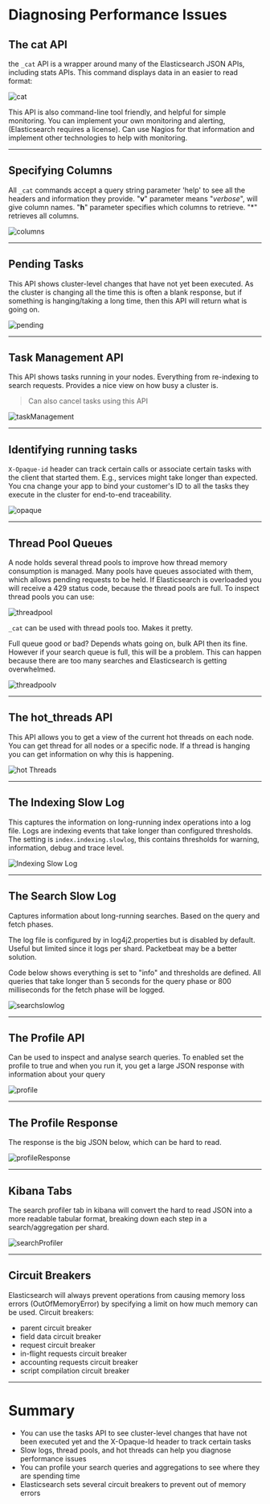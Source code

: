 # Diagnosing Performance Issues

## The cat API

the `_cat` API is a wrapper around many of the Elasticsearch JSON APIs, including stats APIs. This command displays data in an easier to read format:

![cat](./assets/cat.png)

This API is also command-line tool friendly, and helpful for simple monitoring. You can implement your own monitoring and alerting, (Elasticsearch requires a license). Can use Nagios for that information and implement other technologies to help with monitoring.
***

## Specifying Columns

All `_cat` commands accept a query string parameter 'help' to see all the headers and information they provide. "**v**" parameter means "*verbose*", will give column names. "**h**" parameter specifies which columns to retrieve. "*" retrieves all columns.

![columns](./assets/columns.png)
***

## Pending Tasks

This API shows cluster-level changes that have not yet been executed. As the cluster is changing all the time this is often a blank response, but if something is hanging/taking a long time, then this API will return what is going on.

![pending](./assets/pending.png)
***

## Task Management API

This API shows tasks running in your nodes. Everything from re-indexing to search requests. Provides a nice view on how busy a cluster is.

> Can also cancel tasks using this API

![taskManagement](./assets/taskManagement.png)
***

## Identifying running tasks

`X-Opaque-id` header can track certain calls or associate certain tasks with the client that started them. E.g., services might take longer than expected. You cna change your app to bind your customer's ID to all the tasks they execute in the cluster for end-to-end traceability.

![opaque](./assets/opaque.png)
***

## Thread Pool Queues

A node holds several thread pools to improve how thread memory consumption is managed. Many pools have queues associated with them, which allows pending requests to be held. If Elasticsearch is overloaded you will receive a 429 status code, because the thread pools are full. To inspect thread pools you can use: 

![threadpool](./assets/threadpool.png)

`_cat` can be used with thread pools too. Makes it pretty.

Full queue good or bad? Depends whats going on, bulk API then its fine.
However if your search queue is full, this will be a problem. This can happen because there are too many searches and Elasticsearch is getting overwhelmed.

![threadpoolv](./assets/threadpoolv.png)
***

## The hot_threads API

This API allows you to get a view of the current hot threads on each node. You can get thread for all nodes or a specific node. If a thread is hanging you can get information on why this is happening.

![hot Threads](./assets/hotthreads.png)
***

## The Indexing Slow Log

This captures the information on long-running index operations into a log file. Logs are indexing events that take longer than configured thresholds. The setting is `index.indexing.slowlog`, this contains thresholds for warning, information, debug and trace level.

![Indexing Slow Log](./assets/indexingslowlog.png)
***

## The Search Slow Log

Captures information about long-running searches. Based on the query and fetch phases.

The log file is configured by in log4j2.properties but is disabled by default. Useful but limited since it logs per shard. Packetbeat may be a better solution.

Code below shows everything is set to "info" and thresholds are defined. All queries that take longer than 5 seconds for the query phase or 800 milliseconds for the fetch phase will be logged.

![searchslowlog](./assets/searchslowlog.png)
***

## The Profile API

Can be used to inspect and analyse search queries. To enabled set the profile to true and when you run it, you get a large JSON response with information about your query

![profile](./assets/profile.png)
***

## The Profile Response

The response is the big JSON below, which can be hard to read.

![profileResponse](./assets/profileResponse.png)
***

## Kibana Tabs

The search profiler tab in kibana will convert the hard to read JSON into a more readable tabular format, breaking down each step in a search/aggregation per shard.

![searchProfiler](./assets/searchProfiler.png)
***

## Circuit Breakers

Elasticsearch will always prevent operations from causing memory loss errors (OutOfMemoryError) by specifying a limit on how much memory can be used. Circuit breakers:
 * parent circuit breaker
 * field data circuit breaker
 * request circuit breaker
 * in-flight requests circuit breaker
 * accounting requests circuit breaker
 * script compilation circuit breaker
 ***

 # Summary

 * You can use the tasks API to see cluster-level changes that have not been executed yet and the X-Opaque-Id header to track certain tasks
* Slow logs, thread pools, and hot threads can help you diagnose performance issues
* You can profile your search queries and aggregations to see where they are spending time
* Elasticsearch sets several circuit breakers to prevent out of memory errors